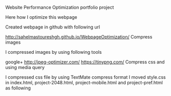 Website Performance Optimization portfolio project

Here how I optimize this webpage

Created webpage in github with following url

   http://sahelmastoureshgh.github.io/WebpageOptimization/
Compress images

I compressed images by using following tools

google+
http://jpeg-optimizer.com/
https://tinypng.com/
Compress css and using media query

I compressed css file by using TextMate compress format I moved style.css in index.html, project-2048.html, project-mobile.html and project-pref.html as following
<script>
   var cb = function() {
       var l = document.createElement('link'); l.rel = 'stylesheet';
       l.href = 'css/style.css';
       var h = document.getElementsByTagName('head')[0]; h.parentNode.insertBefore(l, h);
   };
   var raf = requestAnimationFrame || mozRequestAnimationFrame ||
   webkitRequestAnimationFrame || msRequestAnimationFrame;
   if (raf) raf(cb);
   else window.addEventListener('load', cb);
I used media attribute as following

<link href="css/print.css" rel="stylesheet" media=“print">
Using async tag for javascript files and move analytic google part to separate js file

<script async src = "js/analytic.js" ></script>
<script async src="http://www.google-analytics.com/analytics.js"></script>
<script async src="js/perfmatters.js “></script>
Using viewport tag in pizza.html

Optimize main.js file to reach 60fps
